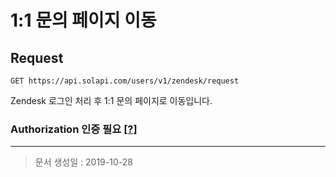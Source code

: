 # 1:1 문의 페이지 이동

## Request
```
GET https://api.solapi.com/users/v1/zendesk/request
```

Zendesk 로그인 처리 후 1:1 문의 페이지로 이동입니다.

### Authorization 인증 필요 [[?]](https://docs.solapi.com/authentication/authentication)

---

> 문서 생성일 : 2019-10-28


